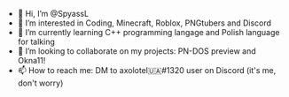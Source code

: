 - 👋 Hi, I’m @SpyassL
- 👀 I’m interested in Coding, Minecraft, Roblox, PNGtubers and Discord
- 🌱 I’m currently learning C++ programming langage and Polish language for talking
- 💞️ I’m looking to collaborate on my projects: PN-DOS preview and Okna11!
- 📫 How to reach me: DM to axolotel🇺🇦#1320 user on Discord (it's me, don't worry)

<!---
SpyassL/SpyassL is a ✨ special ✨ repository because its `README.md` (this file) appears on your GitHub profile.
You can click the Preview link to take a look at your changes.
--->
